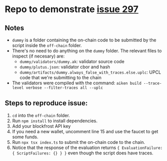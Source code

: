 # Repo to demonstrate [issue 297](https://github.com/blockfrost/blockfrost-js/issues/297)

## Notes

- `dummy` is a folder containing the on-chain code to be submitted by the script inside the `off-chain` folder.
- There's no need to do anything on the `dummy` folder. The relevant files to inspect (if necesary) are:
    - `dummy/validators/dummy.ak`: validator source code
    - `dummy/plutus.json`: validator cbor and hash
    - `dummy/artifacts/dummy.always_false_with_traces.else.uplc`: UPCL code that we're submitting to the chain
- The validators were compiled with the command: `aiken build --trace-level verbose --filter-traces all --uplc`

## Steps to reproduce issue:

1. `cd` into the `off-chain` folder.
1. Run `npm install` to install dependencies.
1. Add your blockfrost API key 
1. If you need a new wallet, uncomment line 15 and use the faucet to get some funds.
1. Run `npx tsx index.ts` to submit the on-chain code to the chain.
1. Notice that the response of the evaluation returns `{ EvaluationFailure: { ScriptFailures: {} } }` even though the script does have traces.

